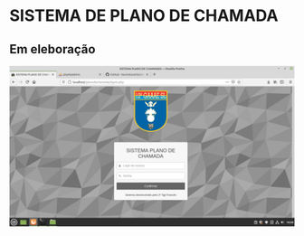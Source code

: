 # SISTEMA DE PLANO DE CHAMADA

## Em eleboração

<img src="https://github.com/KevinStoneTech/KevinStoneTech/blob/master/images/planodechamada1.png" width="800">
